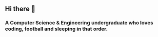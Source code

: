 ## Hi there 👋
### A Computer Science & Engineering undergraduate who loves coding, football and sleeping in that order. 
